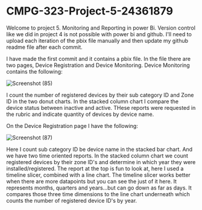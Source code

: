 # CMPG-323-Project-5-24361879

Welcome to project 5. Monitoring and Reporting in power Bi. Version control like we did in project 4 is not possible with power bi and github.
I'll need to upload each iteration of the pbix file manually and then update my github readme file after each commit. 

I have made the first commit and it contains a pbix file. In the file there are two pages, Device Registration and Device Monitoring. Device Monitoring contains the following: 

![Screenshot (85)](https://user-images.githubusercontent.com/66521420/201081866-d0838d33-8d79-4091-bb1c-afb3cc9bb692.png)

I count the number of registered devices by their sub category ID and Zone ID in the two donut charts.
In the stacked column chart I compare the device status between inactive and active.
THese reports were requested in the rubric and indicate quantity of devices by device name.

On the Device Registration page I have the following:

![Screenshot (87)](https://user-images.githubusercontent.com/66521420/201082609-31a45e1b-4647-4b15-b694-4753b17db842.png)

Here I count sub category ID be device name in the stacked bar chart. And we have two time oriented reports. In the stacked column chart we count registered devices by their zone ID's and determine in which year they were installed/registered. The report at the top is fun to look at, here I used a timeline slicer, combined with a line chart. The timeline slicer works better when there are more datapoints but you can see the just of it here. It represents months, quarters and years...but can go down as far as days. It compares those three time dimensions to the line chart underneath which counts the number of registered device ID's by year.
